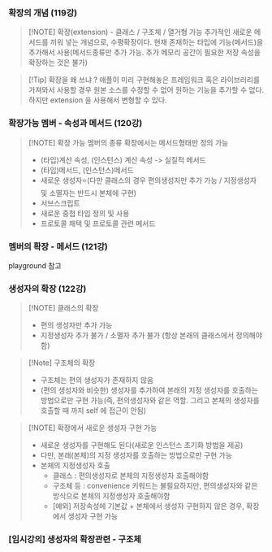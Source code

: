 ### 확장의 개념 (119강)
> [!NOTE] 확장(extension) - 클래스 / 구조체 / 열거형 가능
> 추가적인 새로운 메서드를 끼워 넣는 개념으로, 수평확장이다. 
> 현재 존재하는 타입에 기능(메서드)을 추가해서 사용(메서드종류만 추가 가능. 추가 메모리 공간이 필요한 저장 속성을 확장하는 것은 불가)

> [!Tip] 확장을 왜 쓰냐 ?
> 애플이 미리 구현해놓은 프레임워크 혹은 라이브러리를 가져와서 사용할 경우 원본 소스를 수정할 수 없어 원하는 기능을 추가할 수 없다. 하지만 extension 을 사용해서 변형할 수 있다.
### 확장가능 멤버 - 속성과 메서드 (120강)
> [!NOTE] 확장 가능 멤버의 종류
> 확장에서는 메서드형태만 정의 가능
> - (타입)계산 속성, (인스턴스) 계산 속성 -> 실질적 메서드
> - (타입)메서드, (인스턴스)메서드
> - 새로운 생성자⭐️(다만 클래스의 경우 편의생성자만 추가 가능 / 지정생성자 및 소멸자는 반드시 본체에 구현)
> - 서브스크립트
> - 새로운 중첩 타입 정의 및 사용
> - 프로토콜 채택 및 프로토콜 관련 메서드
### 멤버의 확장 - 메서드 (121강)
playground 참고
### 생성자의 확장 (122강)
> [!NOTE] 클래스의 확장
>  - 편의 생성자만 추가 가능
>  - 지정생성자 추가 불가 / 소멸자 추가 불가 (항상 본래의 클래스에서 정의해야함)

> [!Note] 구조체의 확장
> - 구조체는 편의 생성자가 존재하지 않음
> - (편의 생성자와 비슷한) 생성자를 추가하여 본래의 지정 생성자를 호출하는 방법으로만 구현 가능(즉, 편의생성자와 같은 역할. 그리고 본체의 생성자를 호출할 때 까지 self 에 접근이 안됨)

> [!NOTE] 확장에서 새로운 생성자 구현 가능
> - 새로운 생성자를 구현해도 된다(새로운 인스턴스 초기화 방법을 제공)
> - 다만, 본래(본체)의 지정 생성자를 호출하는 방법으로만 구현 가능
> - 본체의 지정생성자 호출
> 	- 클래스 : 편의생성자로 본체의 지정생성자 호출해야함
> 	- 구조체 등 : convenience 키워드는 불필요하지만, 편의생성자와 같은 방식으로 본체의 지정생성자 호출해야함
> 	- [예외] 저장속성에 기본값 + 본체에서 생성자 구현하지 않은 경우, 확장에서 생성자 구현 가능
### [임시강의] 생성자의 확장관련 - 구조체

